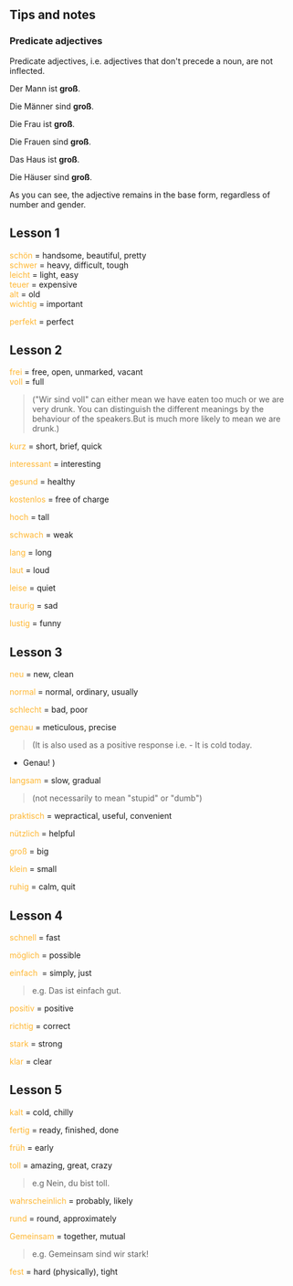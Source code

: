 ## Tips and notes

### Predicate adjectives

Predicate adjectives, i.e. adjectives that don't precede a noun, are not inflected.

Der Mann ist **groß**.

Die Männer sind **groß**.

Die Frau ist **groß**.

Die Frauen sind **groß**.

Das Haus ist **groß**.

Die Häuser sind **groß**.

As you can see, the adjective remains in the base form, regardless of number and gender.

## Lesson 1
<font color = #ffb732> schön </font> = handsome, beautiful, pretty  
<font color = #ffb732> schwer </font> = heavy, difficult, tough  
<font color = #ffb732> leicht </font> = light, easy  
<font color = #ffb732> teuer </font> = expensive  
<font color = #ffb732> alt </font> = old  
<font color = #ffb732> wichtig </font> = important

<font color = #ffb732> perfekt </font> = perfect

## Lesson 2
<font color = #ffb732> frei </font> = free, open, unmarked, vacant  
<font color = #ffb732> voll </font> = full 
> ("Wir sind voll" can either mean we have eaten too much or we are very drunk. You can distinguish the different meanings by the behaviour of the speakers.But is much more likely to mean we are drunk.)

<font color = #ffb732> kurz </font> = short, brief, quick  

<font color = #ffb732> interessant </font> = interesting    

<font color = #ffb732> gesund </font> = healthy    

<font color = #ffb732> kostenlos </font> = free of charge  

<font color = #ffb732> hoch </font> = tall  

<font color = #ffb732> schwach </font> = weak  

<font color = #ffb732> lang </font> = long

<font color = #ffb732> laut </font> = loud

<font color = #ffb732> leise </font> = quiet

<font color = #ffb732> traurig </font> = sad

<font color = #ffb732> lustig </font> = funny

## Lesson 3
<font color = #ffb732> neu </font> = new, clean

<font color = #ffb732> normal </font> = normal, ordinary, usually    

<font color = #ffb732> schlecht </font> = bad, poor    

<font color = #ffb732> genau </font> = meticulous, precise
> (It is also used as a positive response
i.e. - It is cold today.
- Genau!
)

<font color = #ffb732> langsam </font> = slow, gradual  
> (not necessarily to mean "stupid" or "dumb")

<font color = #ffb732> praktisch </font> = wepractical, useful, convenient

<font color = #ffb732> nützlich </font> = helpful

<font color = #ffb732> groß </font> = big

<font color = #ffb732> klein </font> = small

<font color = #ffb732> ruhig </font> = calm, quit

## Lesson 4
<font color = #ffb732> schnell </font> = fast

<font color = #ffb732> möglich </font> = possible

<font color = #ffb732> einfach </font> = simply, just
> e.g. Das ist einfach gut.

<font color = #ffb732> positiv </font> = positive

<font color = #ffb732> richtig </font> = correct
		  		
<font color = #ffb732> stark   </font> = strong

<font color = #ffb732> klar    </font> = clear

## Lesson 5
<font color = #ffb732> kalt           </font> = cold, chilly

<font color = #ffb732> fertig         </font> = ready, finished, done
		
<font color = #ffb732> früh           </font> = early

<font color = #ffb732> toll           </font> = amazing, great, crazy
> e.g  Nein, du bist toll.
		
<font color = #ffb732> wahrscheinlich </font> = probably, likely

<font color = #ffb732> rund           </font> = round, approximately

<font color = #ffb732> Gemeinsam      </font> = together, mutual
> e.g. Gemeinsam sind wir stark!

<font color = #ffb732> fest           </font> = hard (physically), tight














	


		






